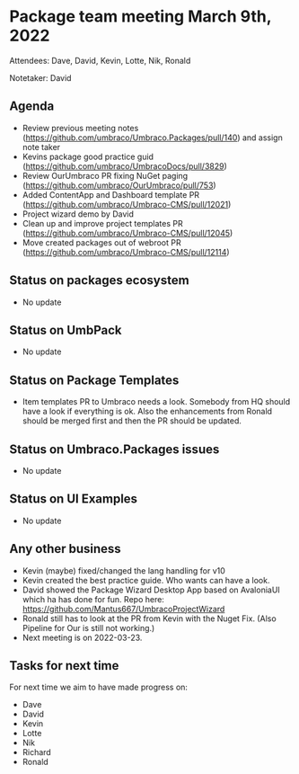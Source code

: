 # Package team meeting March 9th, 2022
Attendees: Dave, David, Kevin, Lotte, Nik, Ronald

Notetaker: David

## Agenda
- Review previous meeting notes (https://github.com/umbraco/Umbraco.Packages/pull/140) and assign note taker
- Kevins package good practice guid (https://github.com/umbraco/UmbracoDocs/pull/3829)
- Review OurUmbraco PR fixing NuGet paging (https://github.com/umbraco/OurUmbraco/pull/753)
- Added ContentApp and Dashboard template PR (https://github.com/umbraco/Umbraco-CMS/pull/12021)
- Project wizard demo by David
- Clean up and improve project templates PR (https://github.com/umbraco/Umbraco-CMS/pull/12045)
- Move created packages out of webroot PR (https://github.com/umbraco/Umbraco-CMS/pull/12114)

## Status on packages ecosystem
- No update

## Status on UmbPack
- No update

## Status on Package Templates
- Item templates PR to Umbraco needs a look. Somebody from HQ should have a look if everything is ok. Also the enhancements from Ronald should be merged first and then the PR should be updated.

## Status on Umbraco.Packages issues
- No update

## Status on UI Examples
- No update

## Any other business
- Kevin (maybe) fixed/changed the lang handling for v10
- Kevin created the best practice guide. Who wants can have a look.
- David showed the Package Wizard Desktop App based on AvaloniaUI which ha has done for fun. Repo here: https://github.com/Mantus667/UmbracoProjectWizard
- Ronald still has to look at the PR from Kevin with the Nuget Fix. (Also Pipeline for Our is still not working.)
- Next meeting is on 2022-03-23.

## Tasks for next time
For next time we aim to have made progress on:

- Dave
- David
- Kevin
- Lotte
- Nik
- Richard
- Ronald
